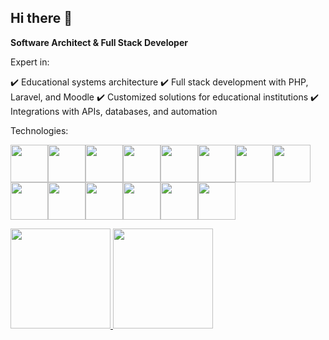 ## Hi there 👋

**Software Architect & Full Stack Developer**

Expert in:

✔️ Educational systems architecture
✔️ Full stack development with PHP, Laravel, and Moodle
✔️ Customized solutions for educational institutions
✔️ Integrations with APIs, databases, and automation

Technologies:

<img src="https://cdn.jsdelivr.net/gh/devicons/devicon@latest/icons/angularjs/angularjs-plain.svg" width="60" height="60" /><img src="https://cdn.jsdelivr.net/gh/devicons/devicon@latest/icons/azuresqldatabase/azuresqldatabase-original.svg" width="60" height="60" /><img src="https://cdn.jsdelivr.net/gh/devicons/devicon@latest/icons/bootstrap/bootstrap-original.svg" width="60" height="60" /><img src="https://cdn.jsdelivr.net/gh/devicons/devicon@latest/icons/cakephp/cakephp-original.svg" width="60" height="60" /><img src="https://cdn.jsdelivr.net/gh/devicons/devicon@latest/icons/docker/docker-original.svg" width="60" height="60" /><img src="https://cdn.jsdelivr.net/gh/devicons/devicon@latest/icons/debian/debian-original.svg" width="60" height="60" /><img src="https://cdn.jsdelivr.net/gh/devicons/devicon@latest/icons/dbeaver/dbeaver-original.svg" width="60" height="60" /><img src="https://cdn.jsdelivr.net/gh/devicons/devicon@latest/icons/datadog/datadog-original.svg" width="60" height="60" /><img src="https://cdn.jsdelivr.net/gh/devicons/devicon@latest/icons/javascript/javascript-original.svg" width="60" height="60" /><img src="https://cdn.jsdelivr.net/gh/devicons/devicon@latest/icons/laravel/laravel-original.svg" width="60" height="60" /><img src="https://cdn.jsdelivr.net/gh/devicons/devicon@latest/icons/kubernetes/kubernetes-original.svg" width="60" height="60" /><img src="https://cdn.jsdelivr.net/gh/devicons/devicon@latest/icons/mysql/mysql-original.svg" width="60" height="60" /><img src="https://cdn.jsdelivr.net/gh/devicons/devicon@latest/icons/php/php-original.svg" width="60" height="60" /><img src="https://cdn.jsdelivr.net/gh/devicons/devicon@latest/icons/moodle/moodle-original.svg" width="60" height="60" />
          

<div>
<a href="https://github.com/EdwinKimura">
<img loading="lazy" height="160em" src="https://github-readme-stats.vercel.app/api/top-langs/?username=EdwinKimura&layout=compact&langs_count=7&theme=dracula"/>
<img loading="lazy" height="160em" src="https://github-readme-stats.vercel.app/api?username=EdwinKimura&show_icons=true&theme=dracula&include_all_commits=true&count_private=true"/>
</div>

